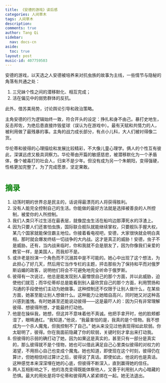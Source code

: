 ```yaml
---
title: 《安德的游戏》读后感
categories: 人间草木
tags: 人间草木
description: 
comments: true
author: Tang Qi
sidebar:
  nav: docs-cn
aside:
  toc: true
layout: post
music-id: 407759503
---
```


安德的游戏，以天选之人安德被培养来对抗虫族的故事为主线，一些情节与隐秘的角落有共通之处：

1. 三兄妹个性之间的潜移默化、相互完成；
2. 活在偏见中的弱势群体的反抗。

此外，借苏美局势，讨论舆论引导和政治策略。

<!--more-->

主角安德的行为逻辑始终一致，符合开头的设定：挣扎和身不由己。暴打史地生，反击邦佐，为绝后患直接炸毁星球（误认为在游戏中）。最有天赋和共情力的人，被利用做了最残暴的事。主角的战力成长部分，有点小儿科，大人们被衬得像二货。

华伦蒂和彼得的心理描绘和发展比较精彩，不大像儿童心理学。俩人的个性互有彼此，深谋远虑又极具洞察力。华伦蒂由开篇的敏感慈悲，被潜移默化为一个矛盾体，像个被毒打的社会人，归来不是少年。但没有成为另一个朱朝阳，变得强硬，性格更加完整了。为了完成愿景，坚定果敢。

# <font face="黑体" color=green size=5>摘录</font>

1.  动荡时期的世界总是民主的，话说得最漂亮的人将获得胜利。
2.  没有人能完全控制自己的生活。你能做的最好方法就是选择被善良的人所控制，被爱你的人所控制。
3.  我们人类只不过生活在最表层，就像昆虫生活在船坞边那潭死水的浮渣上。
4.  因为只要人们还害怕虫族，国际联合舰队就能继续掌权，只要舰队手握大权，某几个国家就能保住霸主地位。你接着看电视吧，安德，大家很快就会明白真相，那时就会爆发终结一切战争的大内战。这才是真正的威胁！安德，虫子不是威胁。还有，当内战来临时，你和我就不会是朋友了，因为你像我们亲爱的教官一样，是美国人，而我却不是。
5.  或许老是扮演一个角色而不沉溺其中是不可能的。她心中出现了这个想法，为此担心了好几天，然后用它当作专栏的主题，抨击那些为了保持和平而对俄罗斯谄媚的政客，说明他们将会不可避免地完全听命于俄罗斯。
6.  彼得有一次说过，他总是能发现别人最憎恨自己的那个方面，并以此威胁，迫使他们就范；而华伦蒂却总是能看到别人最欣赏自己的那个方面，利用赞扬和沟通的手段使他们主动为她做事。这种控制还不仅限于让别人做什么，在某些方面，她甚至能让别人想做什么。这种能力让她暗自高兴，同时她又对这种高兴感到羞愧。有时她甚至还能说动彼得——这是最吓人的：因为只有非常理解彼得、想彼得所想，才能最终打动他。
7.  他是在操纵我，她想，但这并不意味着他不真诚。他把手拿开时，他的脸颊都湿了，眼睛通红。“我知道，”他说，“我最害怕的是，我真的是个怪物。我不想成为一个杀人魔鬼，但我控制不了自己。” 她从来没见过他表现得如此软弱。你太聪明了，彼得。你在我面前隐藏了你的软弱，关键时刻才拿出来打动我。
8.  但彼得的示弱的确打动了她，因为如果这是真实的，甚至只有一部分是真实的，那么彼得就不是个怪物，她也可以借此满足自己心里类似彼得的对权力的渴望，不用担心自己也变成个魔鬼。她也知道，即使现在这个时刻，彼得仍在算计，但她相信经过算计之后，彼得说了真话。即使如此，他说的也是真话。这种感觉本来深深埋在她的心底，但彼得不断深入，直到赢得她的信任。
9.  两人互相影响之下，他的洛克变得既能体察他人，又善于利用别人内心暗藏的恐惧。最大的用处是将华伦蒂和彼得两人紧紧绑在一起。她无法退出。

